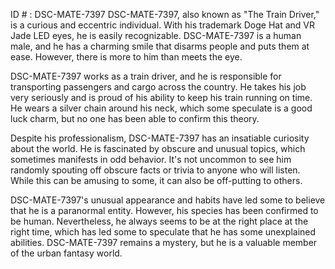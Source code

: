 ID # : DSC-MATE-7397
DSC-MATE-7397, also known as "The Train Driver," is a curious and eccentric individual. With his trademark Doge Hat and VR Jade LED eyes, he is easily recognizable. DSC-MATE-7397 is a human male, and he has a charming smile that disarms people and puts them at ease. However, there is more to him than meets the eye. 

DSC-MATE-7397 works as a train driver, and he is responsible for transporting passengers and cargo across the country. He takes his job very seriously and is proud of his ability to keep his train running on time. He wears a silver chain around his neck, which some speculate is a good luck charm, but no one has been able to confirm this theory. 

Despite his professionalism, DSC-MATE-7397 has an insatiable curiosity about the world. He is fascinated by obscure and unusual topics, which sometimes manifests in odd behavior. It's not uncommon to see him randomly spouting off obscure facts or trivia to anyone who will listen. While this can be amusing to some, it can also be off-putting to others. 

DSC-MATE-7397's unusual appearance and habits have led some to believe that he is a paranormal entity. However, his species has been confirmed to be human. Nevertheless, he always seems to be at the right place at the right time, which has led some to speculate that he has some unexplained abilities. DSC-MATE-7397 remains a mystery, but he is a valuable member of the urban fantasy world.